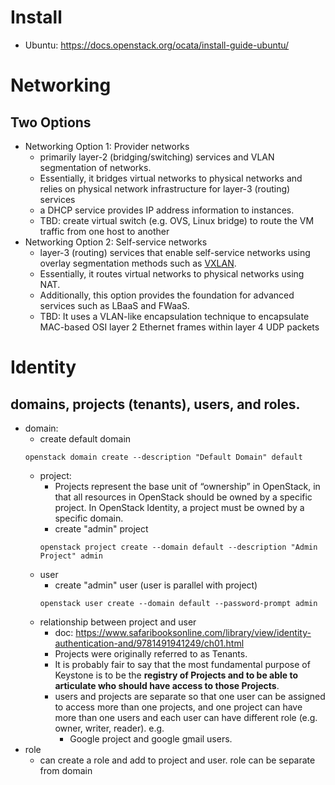 # Install
* Ubuntu: https://docs.openstack.org/ocata/install-guide-ubuntu/

# Networking
## Two Options
* Networking Option 1: Provider networks
  * primarily layer-2 (bridging/switching) services and VLAN segmentation of networks.
  * Essentially, it bridges virtual networks to physical networks and relies on physical network infrastructure for layer-3 (routing) services
  * a DHCP service provides IP address information to instances.
  * TBD: create virtual switch (e.g. OVS, Linux bridge) to route the VM traffic from one host to another
* Networking Option 2: Self-service networks
  * layer-3 (routing) services that enable self-service networks using overlay segmentation methods such as [VXLAN](https://en.wikipedia.org/wiki/Virtual_Extensible_LAN).
  * Essentially, it routes virtual networks to physical networks using NAT. 
  * Additionally, this option provides the foundation for advanced services such as LBaaS and FWaaS.
  * TBD: It uses a VLAN-like encapsulation technique to encapsulate MAC-based OSI layer 2 Ethernet frames within layer 4 UDP packets

# Identity 
## domains, projects (tenants), users, and roles.
* domain:
  * create default domain
  ```
  openstack domain create --description "Default Domain" default
  ```
  * project:
    * Projects represent the base unit of “ownership” in OpenStack, in that all resources in OpenStack should be owned by a specific project. In OpenStack Identity, a project must be owned by a specific domain.
    * create "admin" project
    ```
    openstack project create --domain default --description "Admin Project" admin
    ```
  * user
    * create "admin" user (user is parallel with project)
    ```
    openstack user create --domain default --password-prompt admin
    ```
  * relationship between project and user
    * doc: https://www.safaribooksonline.com/library/view/identity-authentication-and/9781491941249/ch01.html
    * Projects were originally referred to as Tenants.
    * It is probably fair to say that the most fundamental purpose of Keystone is to be the **registry of Projects and to be able to articulate who should have access to those Projects**. 
    * users and projects are separate so that one user can be assigned to access more than one projects, and one project can have more than one users and each user can have different role (e.g. owner, writer, reader). e.g. 
      * Google project and google gmail users. 
* role
  * can create a role and add to project and user. role can be separate from domain
